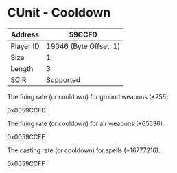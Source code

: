 #  CUnit - Cooldown
Address   | 59CCFD
----------|-------------
Player ID | 19046 (Byte Offset: 1)
Size 	  | 1
Length 	  | 3
SC:R      | Supported

The firing rate (or cooldown) for ground weapons (*256).
0x0059CCFD

The firing rate (or cooldown) for air weapons (*65536).
0x0059CCFE

The casting rate (or cooldown) for spells (*16777216).
0x0059CCFF
